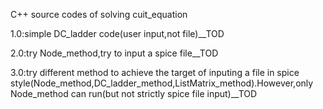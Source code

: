 C++ source codes of solving cuit_equation

1.0:simple DC_ladder code(user input,not file)__TOD



2.0:try Node_method,try to input a spice file__TOD



3.0:try different method to achieve the target of inputing a file in spice style(Node_method,DC_ladder_method,ListMatrix_method).However,only Node_method can run(but not strictly spice file input)__TOD
